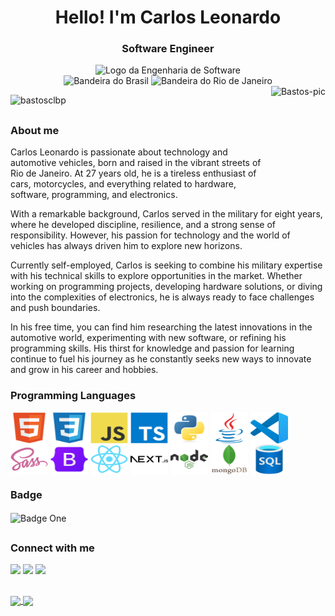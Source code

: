 <h1 align="center">Hello! I'm Carlos Leonardo</h1>
<h3 align="center">Software Engineer</h3>
<div align="center">
  <img height="100" alt="Logo da Engenharia de Software" src="https://github.com/user-attachments/assets/bb86416c-fdc5-4dff-ba44-df587aa69f66"></img>
</div>
<div align="center">
  <img height="50" alt="Bandeira do Brasil" src="https://github.com/csmoore/country-flag-icons/blob/master/country-flags-4x3-png/br.png"></img>
  <img height="50" alt="Bandeira do Rio de Janeiro" src="https://raw.githubusercontent.com/stevenrskelton/flag-icon/master/png/75/br/rio_de_janeiro.png"></img>
</div>

<div><img align="right" alt="Bastos-pic" height="150" src="https://i.imgur.com/lwG69eD.png"></div>

<p align="left"> <img src="https://komarev.com/ghpvc/?username=bastosclbp&label=Visualiza%C3%A7%C3%B5es%20do%20perfil&color=1c78b2&style=flat" alt="bastosclbp" /> </p>
  
  ##
  <div>
    <h3 align="left" dir="auto">About me </h3>
    <p>Carlos Leonardo is passionate about technology and automotive vehicles, born and raised in the vibrant streets of Rio de Janeiro. At 27 years old, he is a tireless enthusiast of cars, motorcycles, and everything related to hardware, software, programming, and electronics.

With a remarkable background, Carlos served in the military for eight years, where he developed discipline, resilience, and a strong sense of responsibility. However, his passion for technology and the world of vehicles has always driven him to explore new horizons.

Currently self-employed, Carlos is seeking to combine his military expertise with his technical skills to explore opportunities in the market. Whether working on programming projects, developing hardware solutions, or diving into the complexities of electronics, he is always ready to face challenges and push boundaries.

In his free time, you can find him researching the latest innovations in the automotive world, experimenting with new software, or refining his programming skills. His thirst for knowledge and passion for learning continue to fuel his journey as he constantly seeks new ways to innovate and grow in his career and hobbies.</p>
 </div>
<div>
    <h3 align="left" dir="auto">Programming Languages </h3>
    <div style="display: inline_block">
      <img align="center" alt="Capa Linguagem HTML5" height="50" width="60" src="https://github.com/devicons/devicon/blob/master/icons/html5/html5-original.svg">
      <img align="center" alt="Capa Linguagem CSS3" height="50" width="60" src="https://github.com/devicons/devicon/blob/master/icons/css3/css3-original.svg">
      <img align="center" alt="Capa Linguagem JavaScript" height="50" width="60" src="https://github.com/devicons/devicon/blob/master/icons/javascript/javascript-original.svg">
      <img align="center" alt="Capa Linguagem TypeScript" height="50" width="60" src="https://github.com/devicons/devicon/blob/master/icons/typescript/typescript-original.svg">
      <img align="center" alt="Capa Linguagem Python" height="50" width="60" src="https://github.com/devicons/devicon/blob/master/icons/python/python-original.svg">
      <img align="center" alt="Capa Linguagem Java" height="50" width="60" src="https://github.com/devicons/devicon/blob/master/icons/java/java-original.svg">
      <img align="center" alt="Capa Linguagem Visual Studio Code" height="50" width="60" src="https://github.com/devicons/devicon/blob/master/icons/vscode/vscode-original.svg">
      <img align="center" alt="Capa Linguagem Sass" height="50" width="60" src="https://github.com/devicons/devicon/blob/master/icons/sass/sass-original.svg">
      <img align="center" alt="Capa Linguagem Bootstrap" height="50" width="60" src="https://github.com/devicons/devicon/blob/master/icons/bootstrap/bootstrap-original.svg">
      <img align="center" alt="Capa Linguagem React" height="50" width="60" src="https://github.com/devicons/devicon/blob/master/icons/react/react-original.svg">
      <img align="center" alt="Capa Linguagem Next" height="50" width="60" src="https://github.com/devicons/devicon/blob/master/icons/nextjs/nextjs-original-wordmark.svg">
      <img align="center" alt="Capa Linguagem NodeJS" height="50" width="60" src="https://github.com/devicons/devicon/blob/master/icons/nodejs/nodejs-original-wordmark.svg">
      <img align="center" alt="Capa Linguagem MongoDB" height="50" width="60" src="https://github.com/devicons/devicon/blob/master/icons/mongodb/mongodb-original-wordmark.svg">
      <img align="center" alt="Capa Linguagem SQL" height="50" width="60" src="https://github.com/devicons/devicon/blob/master/icons/azuresqldatabase/azuresqldatabase-original.svg">
    </div>
 </div>

 <div>
    <h3 align="left" dir="auto">Badge </h3>
    <div style="display: inline_block">
      <img align="center" alt="Badge One" height="300" src="https://github.com/bastosclbp/bastosclbp/assets/85074809/5d66c881-e8b8-4490-8982-5f7a1be17929">
    </div>
 </div>

  ##
<div>
  <h3 align="left" dir="auto">Connect with me </h3>
  <a href="https://www.youtube.com/@bastosclbp/" target="_blank"><img src="https://img.shields.io/badge/YouTube-FF0000?style=for-the-badge&logo=youtube&logoColor=white" target="_blank"></a>
  <a href="https://www.instagram.com/bastosclbp/" target="_blank"><img src="https://img.shields.io/badge/-Instagram-%23E4405F?style=for-the-badge&logo=instagram&logoColor=white" target="_blank"></a>
  <a href="https://www.linkedin.com/in/carlos-leonardo-es" target="_blank"><img src="https://img.shields.io/badge/-LinkedIn-%230077B5?style=for-the-badge&logo=linkedin&logoColor=white" target="_blank"></a> 
</div>

  ##
<div>
  <a href="https://github.com/anuraghazra/github-readme-stats">
    <img align="center" src="https://github-readme-stats.vercel.app/api/top-langs/?username=bastosclbp&layout=compact&locale=pt-br&theme=dark" />
  </a>
  <a href="https://github.com/anuraghazra/github-readme-stats">
    <img align="center" src="https://github-readme-stats.vercel.app/api?username=bastosclbp&show_icons=true&theme=radical"/>
  </a>
</div>
